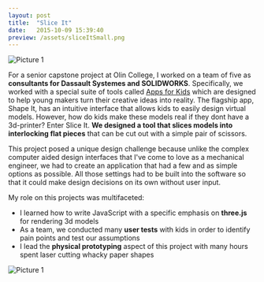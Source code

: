 ```yaml
---
layout: post
title:  "Slice It"
date:   2015-10-09 15:39:40
preview: /assets/sliceItSmall.png
---
```


![Picture 1]({{"/assets/sliceItLarge.PNG"|absolute_url}})

For a senior capstone project at Olin College, I worked on a team of five as __consultants for Dassault Systemes and SOLIDWORKS__. Specifically, we worked with a special suite of tools called [Apps for Kids](http://www.swappsforkids.com/) which are designed to help young makers turn their creative ideas into reality. The flagship app, Shape It, has an intuitive interface that allows kids to easily design virtual models. However, how do kids make these models real if they dont have a 3d-printer? Enter Slice It. __We designed a tool that slices models into interlocking flat pieces__ that can be cut out with a simple pair of scissors. 

This project posed a unique design challenge because unlike the complex computer aided design interfaces that I've come to love as a mechanical engineer, we had to create an application that had a few and as simple options as possible. All those settings had to be built into the software so that it could make design decisions on its own without user input. 

My role on this projects was multifaceted:
- I learned how to write JavaScript with a specific emphasis on __three.js__ for rendering 3d models
- As a team, we conducted many __user tests__ with kids in order to identify pain points and test our assumptions
- I lead the __physical prototyping__ aspect of this project with many hours spent laser cutting whacky paper shapes

![Picture 1]({{"/assets/laserMoose.jpg"|absolute_url}})
